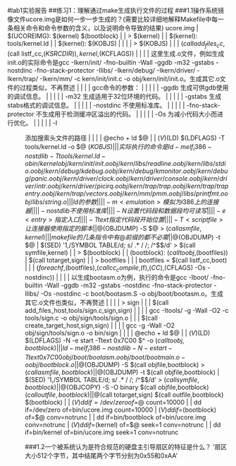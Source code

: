 #lab1实验报告
##练习1：理解通过make生成执行文件的过程
###1.1操作系统镜像文件ucore.img是如何一步一步生成的？(需要比较详细地解释Makefile中每一条相关命令和命令参数的含义，以及说明命令导致的结果)
	ucore.img
	| $(UCOREIMG): $(kernel) $(bootblock)
	| 
	| > $(kernel)
	|   | $(kernel): tools/kernel.ld
	|   | $(kernel): $(KOBJS)
	|   |
	|   | > $(KOBJS)
	|   |   | $(call add_files_cc,$(call listf_cc,$(KSRCDIR)),kernel,$(KCFLAGS))
	|   |   |   | 这里生成.o文件，例如生成init.o的实际命令是gcc -Ikern/init/ -fno-builtin -Wall -ggdb -m32 -gstabs -nostdinc  -fno-stack-protector -Ilibs/ -Ikern/debug/ -Ikern/driver/ -Ikern/trap/ -Ikern/mm/ -c kern/init/init.c -o obj/kern/init/init.o。生成其它.o文件的过程类似，不再赘述
	|   |   |   | gcc命令的参数：
	|   |   |   |   | -ggdb                生成可供gdb使用的调试信息。
	|   |   |   |   | -m32                 生成适用于32位环境的代码。
	|   |   |   |   | -gstabs              生成stabs格式的调试信息。
	|   |   |   |   | -nostdinc            不使用标准库。
	|   |   |   |   | -fno-stack-protector 不生成用于检测缓冲区溢出的代码。
	|   |   |   |   | -Os                  为减小代码大小而进行优化。
	|   |   |   |   | -I<dir>              添加搜索头文件的路径
	|   | 
	|   | @echo + ld $@
	|   | $(V)$(LD) $(LDFLAGS) -T tools/kernel.ld -o $@ $(KOBJS)
	|   |   | 实际执行的命令是ld -m    elf_i386 -nostdlib -T tools/kernel.ld -o bin/kernel  obj/kern/init/init.o obj/kern/libs/readline.o obj/kern/libs/stdio.o obj/kern/debug/kdebug.o obj/kern/debug/kmonitor.o obj/kern/debug/panic.o obj/kern/driver/clock.o obj/kern/driver/console.o obj/kern/driver/intr.o obj/kern/driver/picirq.o obj/kern/trap/trap.o obj/kern/trap/trapentry.o obj/kern/trap/vectors.o obj/kern/mm/pmm.o  obj/libs/printfmt.o obj/libs/string.o
	|   |   | ld 的参数
	|   |   |   | -m <emulation>  模拟为i386上的连接器
	|   |   |   | -nostdlib       不使用标准库
	|   |   |   | -N              设置代码段和数据段均可读写
	|   |   |   | -e <entry>      指定入口
	|   |   |   | -Ttext          指定代码段开始位置
	|   |   |   | -T <scriptfile> 让连接器使用指定的脚本
	|   | @$(OBJDUMP) -S $@ > $(call asmfile,kernel)
	|   | | makefile的几条指令中有@前缀的都不必需
	|   | @$(OBJDUMP) -t $@ | $(SED) '1,/SYMBOL TABLE/d; s/ .* / /; /^$$/d' > $(call symfile,kernel)
	| 
	| > $(bootblock)
	|   | (bootblock): $(call toobj,$(bootfiles)) | $(call totarget,sign)
	|   | > bootfiles
	|   |   | bootfiles = $(call listf_cc,boot)
	|   |   | $(foreach f,$(bootfiles),$(call cc_compile,$(f),$(CC),$(CFLAGS) -Os -nostdinc))
	|   |   |   | 以生成bootasm.o为例，执行的命令是gcc -Iboot/ -fno-builtin -Wall -ggdb -m32 -gstabs -nostdinc  -fno-stack-protector -Ilibs/ -Os -nostdinc -c boot/bootasm.S -o obj/boot/bootasm.o。生成其它.o文件也类似，不再赘述
	|   | 
	|   | > sign
	|   |   | $(call add_files_host,tools/sign.c,sign,sign)
	|   |   |   | gcc -Itools/ -g -Wall -O2 -c tools/sign.c -o obj/sign/tools/sign.o
	|   |   | $(call create_target_host,sign,sign)
	|   |   |   | gcc -g -Wall -O2 obj/sign/tools/sign.o -o bin/sign
	|   | 
	|   | @echo + ld $@
	|   | $(V)$(LD) $(LDFLAGS) -N -e start -Ttext 0x7C00 $^ -o $(call toobj,bootblock)
	|   |   | ld -m    elf_i386 -nostdlib -N -e start -Ttext 0x7C00 obj/boot/bootasm.o obj/boot/bootmain.o -o obj/bootblock.o
	|   | @$(OBJDUMP) -S $(call objfile,bootblock) > $(call asmfile,bootblock)
	|   | @$(OBJDUMP) -t $(call objfile,bootblock) | $(SED) '1,/SYMBOL TABLE/d; s/ .* / /; /^$$/d' > $(call symfile,bootblock)
	|   | @$(OBJCOPY) -S -O binary $(call objfile,bootblock) $(call outfile,bootblock)
	|   | @$(call totarget,sign) $(call outfile,bootblock) $(bootblock)
	| 
	| $(V)dd if=/dev/zero of=$@ count=10000
	|   | dd if=/dev/zero of=bin/ucore.img count=10000
	| $(V)dd if=$(bootblock) of=$@ conv=notrunc
	|   | dd if=bin/bootblock of=bin/ucore.img conv=notrunc
	| $(V)dd if=$(kernel) of=$@ seek=1 conv=notrunc
	|   | dd if=bin/kernel of=bin/ucore.img seek=1 conv=notrunc

###1.2一个被系统认为是符合规范的硬盘主引导扇区的特征是什么？
‘扇区大小512个字节，其中结尾两个字节分别为0x55和0xAA’
